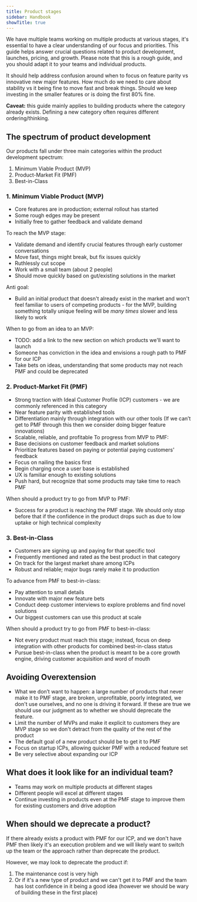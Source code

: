 ```yaml
---
title: Product stages
sidebar: Handbook
showTitle: true
---
```


We have multiple teams working on multiple products at various stages, it's essential to have a clear understanding of our focus and priorities. This guide helps answer crucial questions related to product development, launches, pricing, and growth. Please note that this is a rough guide, and you should adapt it to your teams and individual products.

It should help address confusion around when to focus on feature parity vs innovative new major features. How much do we need to care about stability vs it being fine to move fast and break things. Should we keep investing in the smaller features or is doing the first 80% fine.

**Caveat:** this guide mainly applies to building products where the category already exists. Defining a new category often requires different ordering/thinking.

## The spectrum of product development

Our products fall under three main categories within the product development spectrum:

1. Minimum Viable Product (MVP)
2. Product-Market Fit (PMF)
3. Best-in-Class

### 1. Minimum Viable Product (MVP)

- Core features are in production; external rollout has started
- Some rough edges may be present
- Initially free to gather feedback and validate demand

To reach the MVP stage:

- Validate demand and identify crucial features through early customer conversations
- Move fast, things might break, but fix issues quickly
- Ruthlessly cut scope
- Work with a small team (about 2 people)
- Should move quickly based on gut/existing solutions in the market

Anti goal:
- Build an initial product that doesn't already exist in the market and won't feel familiar to users of competing products - for the MVP, building something totally unique feeling will be _many times_ slower and less likely to work

When to go from an idea to an MVP:

- TODO: add a link to the new section on which products we'll want to launch
- Someone has conviction in the idea and envisions a rough path to PMF for our ICP
- Take bets on ideas, understanding that some products may not reach PMF and could be deprecated

### 2. Product-Market Fit (PMF)

- Strong traction with Ideal Customer Profile (ICP) customers - we are commonly referenced in this category
- Near feature parity with established tools
- Differentiation mainly through integration with our other tools (If we can’t get to PMF through this then we consider doing bigger feature innovations)
- Scalable, reliable, and profitable
To progress from MVP to PMF:
- Base decisions on customer feedback and market solutions
- Prioritize features based on paying or potential paying customers' feedback
- Focus on nailing the basics first
- Begin charging once a user base is established
- UX is familiar enough to existing solutions
- Push hard, but recognize that some products may take time to reach PMF

When should a product try to go from MVP to PMF:
- Success for a product is reaching the PMF stage. We should only stop before that if the confidence in the product drops such as due to low uptake or high technical complexity

### 3. Best-in-Class

- Customers are signing up and paying for that specific tool
- Frequently mentioned and rated as the best product in that category
- On track for the largest market share among ICPs
- Robust and reliable; major bugs rarely make it to production

To advance from PMF to best-in-class:
- Pay attention to small details
- Innovate with major new feature bets
- Conduct deep customer interviews to explore problems and find novel solutions
- Our biggest customers can use this product at scale

When should a product try to go from PMF to best-in-class:

- Not every product must reach this stage; instead, focus on deep integration with other products for combined best-in-class status
- Pursue best-in-class when the product is meant to be a core growth engine, driving customer acquisition and word of mouth

## Avoiding Overextension

- What we don’t want to happen: a large number of products that never make it to PMF stage, are broken, unprofitable, poorly integrated, we don't use ourselves, and no one is driving it forward. If these are true we should use our judgment as to whether we should deprecate the feature.
- Limit the number of MVPs and make it explicit to customers they are MVP stage so we don't detract from the quality of the rest of the product
- The default goal of a new product should be to get it to PMF
- Focus on startup ICPs, allowing quicker PMF with a reduced feature set
- Be very selective about expanding our ICP

## What does it look like for an individual team?

- Teams may work on multiple products at different stages
- Different people will excel at different stages
- Continue investing in products even at the PMF stage to improve them for existing customers and drive adoption

## When should we deprecate a product?

If there already exists a product with PMF for our ICP, and we don't have PMF then likely it's an execution problem and we will likely want to switch up the team or the approach rather than deprecate the product.

However, we may look to deprecate the product if:
1. The maintenance cost is very high
2. Or if it's a new type of product and we can't get it to PMF and the team has lost confidence in it being a good idea (however we should be wary of building these in the first place)